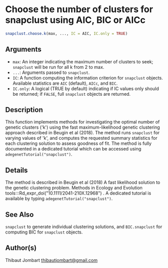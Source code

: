 # Choose the number of clusters for snapclust using AIC, BIC or AICc

```r
snapclust.choose.k(max, ..., IC = AIC, IC.only = TRUE)
```

## Arguments

- `max`: An integer indicating the maximum number of clusters to seek; `snapclust` will be run for all k from 2 to max.
- `...`: Arguments passed to `snapclust`.
- `IC`: A function computing the information criterion for `snapclust` objects. Available statistics are `AIC` (default), `AICc`, and `BIC`.
- `IC.only`: A logical (TRUE by default) indicating if IC values only should be returned; if `FALSE`, full `snapclust` objects are returned.

## Description

This function implements methods for investigating the optimal number of genetic clusters ('k') using the fast maximum-likelihood genetic clustering approach described in Beugin et al (2018). The method runs `snapclust` for varying values of 'k', and computes the requested summary statistics for each clustering solution to assess goodness of fit. The method is fully documented in a dedicated tutorial which can be accessed using `adegenetTutorial("snapclust")`.

## Details

The method is described in Beugin et al (2018) A fast likelihood solution to the genetic clustering problem. Methods in Ecology and Evolution tools:::Rd_expr_doi("10.1111/2041-210X.12968") . A dedicated tutorial is available by typing `adegenetTutorial("snapclust")`.

## See Also

`snapclust` to generate individual clustering solutions, and `BIC.snapclust` for computing BIC for `snapclust` objects.

## Author(s)

Thibaut Jombart thibautjombart@gmail.com



